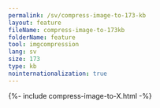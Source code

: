 ```yaml
---
permalink: /sv/compress-image-to-173-kb
layout: feature
fileName: compress-image-to-173kb
folderName: feature
tool: imgcompression
lang: sv
size: 173
type: kb
nointernationalization: true
---
```

{%- include compress-image-to-X.html -%}
      